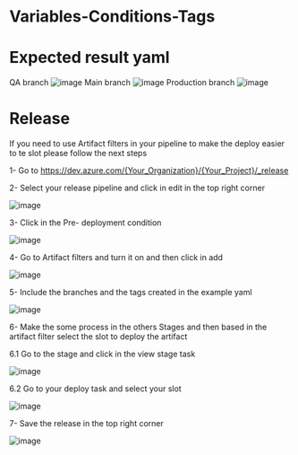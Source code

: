 # Variables-Conditions-Tags

# Expected result yaml
QA branch
![image](https://user-images.githubusercontent.com/108743499/231871665-83a1b473-e601-4325-bac5-1240be2ca94f.png)
Main branch
![image](https://user-images.githubusercontent.com/108743499/231871778-1515f26f-b784-496f-ae2b-bb52496f768c.png)
Production branch
![image](https://user-images.githubusercontent.com/108743499/231872354-f8a272e7-6689-4ce6-93e4-35eef554ddc7.png)


# Release


If you need to use Artifact filters in your pipeline to make the deploy easier to te slot please follow the next steps

1- Go to https://dev.azure.com/{Your_Organization}/{Your_Project}/_release

2- Select your release pipeline and click in edit in the top right corner 

  ![image](https://user-images.githubusercontent.com/108743499/231868263-11e440e0-23c1-42f8-a6a6-a8ff9cb92f85.png)
  
3- Click in the Pre- deployment condition 

  ![image](https://user-images.githubusercontent.com/108743499/231868442-4b62fdc8-4b79-44d6-9bd7-a53343184083.png)
  
4- Go to Artifact filters and turn it on and then click in add 

  ![image](https://user-images.githubusercontent.com/108743499/231868595-aad5f80b-186d-4ec7-9825-113e869c5948.png)

5- Include the branches and the tags created in the example yaml

  ![image](https://user-images.githubusercontent.com/108743499/231868709-6a5ead9e-e649-4ae8-b1ec-e858f6e0581b.png)
  
 6- Make the some process in the others Stages and then based in the artifact filter select the slot to deploy the artifact 
 
  6.1 Go to the stage and click in the view stage task
  
  ![image](https://user-images.githubusercontent.com/108743499/231869016-50b19cbe-b2a6-4def-81e7-8bc37f59026e.png)
  
  6.2 Go to your deploy task and select your slot 
  
  ![image](https://user-images.githubusercontent.com/108743499/231869203-0e78dbc3-a4ac-4b05-85d9-1c6be2a7e518.png)
      
7- Save the release in the top right corner 

  ![image](https://user-images.githubusercontent.com/108743499/231869305-6de7fd05-096f-4455-a7dd-d81b1bfaf748.png)

 

